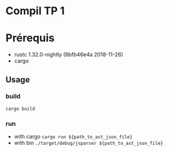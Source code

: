 # Compil TP 1

# Prérequis
- rustc 1.32.0-nightly (6bfb46e4a 2018-11-26)
- cargo
## Usage

### build
```cargo build```

### run
- with cargo
```cargo run ${path_to_ast_json_file}```
- with bin
```./target/debug/jsparser ${path_to_ast_json_file}```
